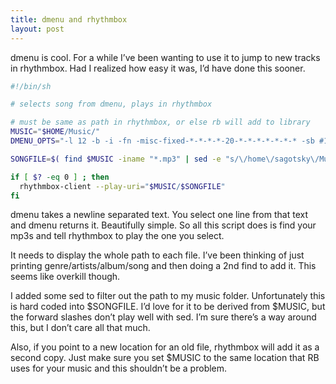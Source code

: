 ```yaml
---
title: dmenu and rhythmbox
layout: post
---
```




dmenu is cool. For a while I’ve been wanting to use it to jump to new tracks in rhythmbox. Had I realized how easy it was, I’d have done this sooner.

```bash
#!/bin/sh

# selects song from dmenu, plays in rhythmbox

# must be same as path in rhythmbox, or else rb will add to library
MUSIC="$HOME/Music/"
DMENU_OPTS="-l 12 -b -i -fn -misc-fixed-*-*-*-*-20-*-*-*-*-*-*-* -sb #112 -sf #afc -nf #579 -nb #112"

SONGFILE=$( find $MUSIC -iname "*.mp3" | sed -e "s/\/home\/sagotsky\/Music//g" | dmenu $DMENU_OPTS )

if [ $? -eq 0 ] ; then
  rhythmbox-client --play-uri="$MUSIC/$SONGFILE"
fi
```

dmenu takes a newline separated text. You select one line from that text and dmenu returns it. Beautifully simple. So all this script does is find your mp3s and tell rhythmbox to play the one you select.

It needs to display the whole path to each file. I’ve been thinking of just printing genre/artists/album/song and then doing a 2nd find to add it. This seems like overkill though.

I added some sed to filter out the path to my music folder. Unfortunately this is hard coded into $SONGFILE. I’d love for it to be derived from $MUSIC, but the forward slashes don’t play well with sed. I’m sure there’s a way around this, but I don’t care all that much.

Also, if you point to a new location for an old file, rhythmbox will add it as a second copy. Just make sure you set $MUSIC to the same location that RB uses for your music and this shouldn’t be a problem.


